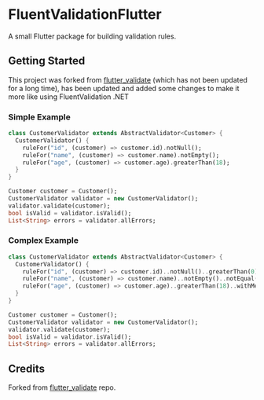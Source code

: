 # FluentValidationFlutter

A small Flutter package for building validation rules.

## Getting Started

This project was forked from [flutter_validate](https://pub.dev/packages/flutter_validate) (which has not been updated for a long time), has been updated and added some changes to make it more like using FluentValidation .NET

### Simple Example
```dart
class CustomerValidator extends AbstractValidator<Customer> {
  CustomerValidator() {
    ruleFor("id", (customer) => customer.id).notNull();
    ruleFor("name", (customer) => customer.name).notEmpty();
    ruleFor("age", (customer) => customer.age).greaterThan(18);
  }
}

Customer customer = Customer();
CustomerValidator validator = new CustomerValidator();
validator.validate(customer);
bool isValid = validator.isValid();
List<String> errors = validator.allErrors;
```

### Complex Example
```dart
class CustomerValidator extends AbstractValidator<Customer> {
  CustomerValidator() {
    ruleFor("id", (customer) => customer.id)..notNull()..greaterThan(0);;
    ruleFor("name", (customer) => customer.name)..notEmpty()..notEqual(() => "Squall");;
    ruleFor("age", (customer) => customer.age)..greaterThan(18)..withMessage("Custom Message");
  }
}

Customer customer = Customer();
CustomerValidator validator = new CustomerValidator();
validator.validate(customer);
bool isValid = validator.isValid();
List<String> errors = validator.allErrors;
```

## Credits
Forked from [flutter_validate](https://github.com/jebright/flutter_validate) repo.
